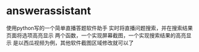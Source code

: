 # answerassistant
使用python写的一个简单直播答题软件助手
实时将直播问题搜索，并在搜索结果页面将选项高亮显示
两个函数，一个实现屏幕截图，一个实现搜索结果的高亮显示
是以西瓜视频为例，其他软件截图区域修改就可以了
